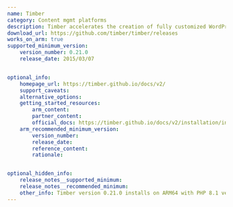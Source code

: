 ```yaml
---
name: Timber
category: Content mgmt platforms
description: Timber accelerates the creation of fully customized WordPress themes, ensuring faster development with sustainable code practices.
download_url: https://github.com/timber/timber/releases
works_on_arm: true
supported_minimum_version:
    version_number: 0.21.0
    release_date: 2015/03/07


optional_info:
    homepage_url: https://timber.github.io/docs/v2/
    support_caveats:
    alternative_options:
    getting_started_resources:
        arm_content:
        partner_content:
        official_docs: https://timber.github.io/docs/v2/installation/installation/
    arm_recommended_minimum_version:
        version_number:
        release_date:
        reference_content:
        rationale:


optional_hidden_info:
    release_notes__supported_minimum:
    release_notes__recommended_minimum:
    other_info: Timber version 0.21.0 installs on ARM64 with PHP 8.1 version. Before this version, timber requires PHP version which are in between version 5.3.0 and version 7.0 but these versions are not supported on ARM64.
---
```

